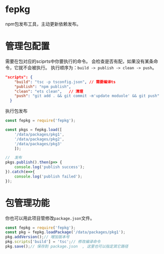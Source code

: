 # fepkg
npm包发布工具，主动更新依赖发布。


# 管理包配置
需要在包对应的sciprts中你要执行的命令。
会检查是否有配，如果没有某条命令，它就不会被执行。
执行顺序为：`build -> publish -> clean -> push`。
```json
"scripts": {
    "build": "tsc -p tsconfig.json", // 需要编译ts
    "publish": "npm publish",
    "clean": "ets clean",   // 清理
    "push": "git add . && git commit -m'update moduole' && git push"
  }
```

执行包发布

```js
const fepkg = require('fepkg');

const pkgs = fepkg.load([
    '/data/packages/pkg1',
    '/data/packages/pkg2',
    '/data/packages/pkg3'
    ]);

//  发布
pkgs.publish().then(p=> {
    console.log('publish success');
}).catch(e=>{
    console.log('publish failed');
});
```

# 包管理功能
你也可以用此项目管修改`package.json`文件。
```js
const fepkg = require('fepkg');
const pkg = fepkg.loadPackage('/data/packages/pkg1');
pkg.addVersion();// 增加版本号
pkg.scripts['build'] = 'tsc';// 修改编译命令
pkg.save();// 保存到 package.json  , 这里也可以指定其它路径
```